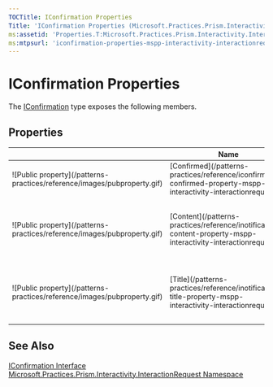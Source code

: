 ```yaml
---
TOCTitle: IConfirmation Properties
Title: 'IConfirmation Properties (Microsoft.Practices.Prism.Interactivity.InteractionRequest)'
ms:assetid: 'Properties.T:Microsoft.Practices.Prism.Interactivity.InteractionRequest.IConfirmation'
ms:mtpsurl: 'iconfirmation-properties-mspp-interactivity-interactionrequest.md'
---
```



# IConfirmation Properties

The [IConfirmation](/patterns-practices/reference/iconfirmation-interface-mspp-interactivity-interactionrequest) type exposes the following members.

## Properties


<table>

<thead>
<tr class="header">
<th> </th>
<th>Name</th>
<th>Description</th>
</tr>
</thead>
<tbody>
<tr class="odd">
<td>![Public property](/patterns-practices/reference/images/pubproperty.gif)</td>
<td>[Confirmed](/patterns-practices/reference/iconfirmation-confirmed-property-mspp-interactivity-interactionrequest)</td>
<td><div class="summary">
Gets or sets a value indicating that the confirmation is confirmed.
</div></td>
</tr>
<tr class="even">
<td>![Public property](/patterns-practices/reference/images/pubproperty.gif)</td>
<td>[Content](/patterns-practices/reference/inotification-content-property-mspp-interactivity-interactionrequest
)</td>
<td><div class="summary">
Gets or sets the content of the notification.
</div>
(Inherited from [INotification](/patterns-practices/reference/inotification-interface-mspp-interactivity-interactionrequest).)</td>
</tr>
<tr class="odd">
<td>![Public property](/patterns-practices/reference/images/pubproperty.gif)</td>
<td>[Title](/patterns-practices/reference/inotification-title-property-mspp-interactivity-interactionrequest
)</td>
<td><div class="summary">
Gets or sets the title to use for the notification.
</div>
(Inherited from [INotification](/patterns-practices/reference/inotification-interface-mspp-interactivity-interactionrequest
).)</td>
</tr>
</tbody>
</table>

## See Also

[IConfirmation Interface](/patterns-practices/reference/iconfirmation-interface-mspp-interactivity-interactionrequest)  
[Microsoft.Practices.Prism.Interactivity.InteractionRequest Namespace](/patterns-practices/reference/mspp-interactivity-interactionrequest-namespace)